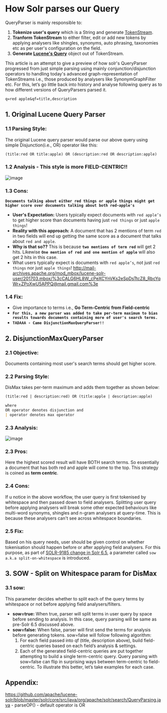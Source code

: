 # How Solr parses our Query

QueryParser is mainly responsible to:
1. **Tokenize user's query** which is a String and generate [TokenStream](https://github.com/apache/lucene-solr/blob/master/lucene/core/src/java/org/apache/lucene/analysis/TokenStream.java).
2. **Tranform TokenStream** to either filter, edit or add new tokens by applying analysers like shingles, synonyms, auto phrasing, taxonomies etc as per user's configuration on the field. 
3. **Generate [Lucene's Query](https://github.com/apache/lucene-solr/blob/master/lucene/core/src/java/org/apache/lucene/search/Query.java)** object out of TokenStream.

This article is an attempt to give a preview of how solr's QueryParser progressed from just simple parsing using mainly conjunction/disjunction operators to handling today's advanced graph-representation of TokenStreams i.e., those produced by analysers like SynonymGraphFilter etc. For this, let’s go little back into history and analyse following query as to how different versions of QueryParsers parsed it.
```markdown
q=red apple&qf=title,description
```

## 1. Original Lucene Query Parser

### 1.1 Parsing Style:
The original Lucene query parser would parse our above query using simple Disjunction(i.e., OR) operator like this:
```markdown
(title:red OR title:apple) OR (description:red OR description:apple)
```

### 1.2 Analysis - This style is more FIELD-CENTRIC!!
![image](https://user-images.githubusercontent.com/22542670/41508567-a4c539a0-7264-11e8-9503-5a2933fa2f60.png)

### 1.3 Cons: 
**`Documents talking about either red things or apple things might get higher score over documents talking about both red-apple's`**
- **User's Expectation:** Users typically expect documents with ```red apple’s``` to get higher score than documents having just ```red things``` or just ```apple things```! 
- **Reality with this approach:** A document that has 2 mentions of term ```red``` in two fields will end up getting the same score as a document that talks about ```red and apple```. 
- **Why is that so??** This is because **`two mentions of term red`** will get 2 hits. Likewise **`One mention of red and one mention of apple`** will also get 2 hits in this case.
- What users typically expect is documents with ```red apple’s```, not just ```red things``` nor just ```apple things```! 
http://mail-archives.apache.org/mod_mbox/lucene-solr-user/201703.mbox/%3cCALG6HL8W_cPeXCYnVKs2eSpDsTtcZ8_RbcYqWr+ZPoXwU5APPQ@mail.gmail.com%3e 

### 1.4 Fix: 
- Give importance to terms i.e., **Go Term-Centric from Field-centric**
- **`For this, a new parser was added to take per-term maximum to bias results towards documents containing more of user's search terms.`**
- **`TADAAA - Came DisjunctionMaxQueryParser!!`**

## 2. DisjunctionMaxQueryParser

### 2.1 Objective:
Documents containing most user's search terms should get higher score.

### 2.2 Parsing Style:
DisMax takes per-term maximum and adds them together as shown below: 
```markdown
(title:red | description:red) OR (title:apple | description:apple)

where
OR operator denotes disjunction and
| operator denotes max operator
```

### 2.3 Analysis:
![image](https://user-images.githubusercontent.com/22542670/41509173-97516c68-726d-11e8-841a-c04874715560.png)

### 2.3 Pros:
Here the highest scored result will have BOTH search terms. So essentially a document that has both red and apple will come to the top. This strategy is coined as **term centric**.

### 2.4 Cons:
If u notice in the above workflow, the user query is first tokenised by whitespace and then passed down to field analysers. Splitting user query before applying analysers will break some other expected behaviours like multi-word synonyms, shingles and n-gram analysers at query-time. This is because these analysers can't see across whitespace boundaries.

### 2.5 Fix:
Based on his query needs, user should be given control on whether tokenisation should happen before or after applying field analysers. For this purpose, as part of [SOLR-9185 change in Solr 6.5](https://lucene.apache.org/solr/guide/6_6/the-extended-dismax-query-parser.html#TheExtendedDisMaxQueryParser-ThesowParameter),  a parameter called ```sow a.k.a split-on-whitespace``` is introduced.

## 3. SOW - Split on Whitespace param for DisMax

### 3.1 sow:
This parameter decides whether to split each of the query terms by whitespace or not before applying field analysers/filters. 
- **sow=true:** When true, parser will split terms in user query by space before sending to analysis.
In this case, query parsing will be same as pre-Solr 6.5 discussed above.
- **sow=false:** When false, parser will first send the terms for analysis before generating tokens. sow=false will follow following algorithm:
    1.	For each field passed into qf (title, description above), build field-centric queries based on each field’s analysis & settings.
    2.	Each of the generated field-centric queries are put together attempting to build a single term-centric query.
Query parsing with sow=false can flip in surprising ways between term-centric to field-centric. To illustrate this better, let’s take examples for each case.
## Appendix:

https://github.com/apache/lucene-solr/blob/master/solr/core/src/java/org/apache/solr/search/QueryParsing.java - parseOP() - default operator is OR

